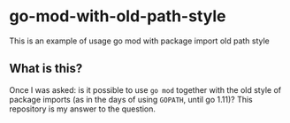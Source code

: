 # go-mod-with-old-path-style
This is an example of usage go mod with package import old path style

## What is this?
Once I was asked: is it possible to use `go mod` together with the old style of package imports (as in the days of using `GOPATH`, until go 1.11)?
This repository is my answer to the question.
